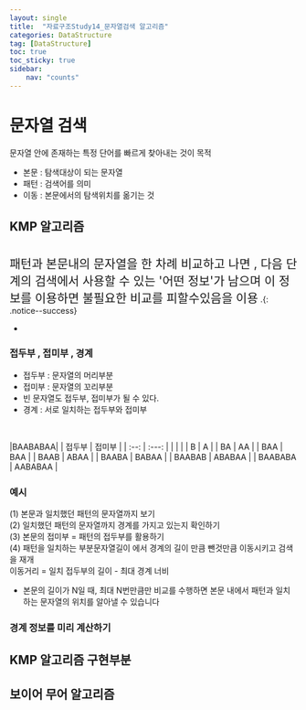 ```yaml
---
layout: single
title:  "자료구조Study14_문자열검색 알고리즘"
categories: DataStructure
tag: [DataStructure]
toc: true
toc_sticky: true
sidebar:
    nav: "counts"
---
```


# 문자열 검색

문자열 안에 존재하는 특정 단어를 빠르게 찾아내는 것이 목적

* 본문 : 탐색대상이 되는 문자열
* 패턴 : 검색어를 의미
* 이동 : 본문에서의 탐색위치를 옮기는 것

## KMP 알고리즘
<br>
<span style="font-size:150%">패턴과 본문내의 문자열을 한 차례 비교하고 나면 , 다음 단계의 검색에서 사용할 수 있는 '어떤 정보'가 남으며 이 정보를 이용하면 불필요한 비교를 피할수있음을 이용</span> .{: .notice--success}

*

### 접두부 , 접미부 , 경계
* 접두부 : 문자열의 머리부분
* 접미부 : 문자열의 꼬리부분
* 빈 문자열도 접두부, 접미부가 될 수 있다.
* 경계 : 서로 일치하는 접두부와 접미부
<br>

|BAABABAA|
| 접두부 | 접미부 |
| :--: | :---: | 
|      |       | 
|  B   |  A    | 
|  BA  | AA    |
|  BAA | BAA   | 
|  BAAB | ABAA   | 
|  BAABA | BABAA   | 
|  BAABAB | ABABAA   |
|  BAABABA | AABABAA   | 
<br>

### 예시
(1) 본문과 일치했던 패턴의 문자열까지 보기
<br>
(2) 일치했던 패턴의 문자열까지 경계를 가지고 있는지 확인하기
<br>
(3) 본문의 접미부 = 패턴의 접두부를 활용하기
<br>
(4) 패턴을 일치하는 부분문자열길이 에서 경계의 길이 만큼 뺀것만큼 이동시키고 검색을 재개
<br>
이동거리 = 일치 접두부의 길이 - 최대 경계 너비

* 본문의 길이가 N일 때, 최대 N번만큼만 비교를 수행하면 본문 내에서 패턴과 일치하는 문자열의 위치를 알아낼 수 있습니다

### 경계 정보를 미리 계산하기

## KMP 알고리즘 구현부분

## 보이어 무어 알고리즘
